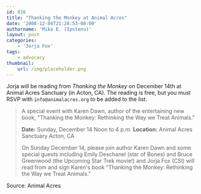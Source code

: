 ```yaml
---
id: 838
title: "Thanking the Monkey at Animal Acres"
date: '2008-12-04T21:28:53-08:00'
authorname: 'Mika E. (Ipstenu)'
layout: post
categories:
    - 'Jorja Fox'
tags:
    - advocacy
thumbnail:
    url: /img/placeholder.png
---
```


Jorja will be reading from _Thanking the Monkey_ on December 14th at Animal Acres Sanctuary (in Acton, CA).  The reading is free, but you must RSVP with `info@animalacres.org` to be added to the list.

> A special event with Karen Dawn, author of the entertaining new book, "Thanking the Monkey: Rethinking the Way we Treat Animals."
>
> **Date:** Sunday, December 14 Noon to 4 p.m.
> **Location:** Animal Acres Sanctuary Acton, CA
>
> On Sunday December 14, please join author Karen Dawn and some special guests including Emily Deschanel (star of Bones) and Bruce Greenwood (the Upcoming Star Trek movie!) and Jorja Fox (CSI) will read from and sign Karen's book "Thanking the Monkey: Rethinking the Way we Treat Animals."

Source: Animal Acres
